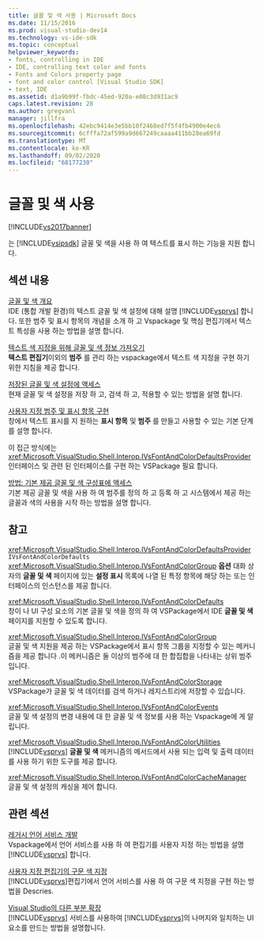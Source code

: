 ```yaml
---
title: 글꼴 및 색 사용 | Microsoft Docs
ms.date: 11/15/2016
ms.prod: visual-studio-dev14
ms.technology: vs-ide-sdk
ms.topic: conceptual
helpviewer_keywords:
- fonts, controlling in IDE
- IDE, controlling text color and fonts
- Fonts and Colors property page
- font and color control [Visual Studio SDK]
- text, IDE
ms.assetid: d1a9b99f-fbdc-45ed-920a-e08c3d931ac9
caps.latest.revision: 28
ms.author: gregvanl
manager: jillfra
ms.openlocfilehash: 42ebc9414e3e5bb10f2468ed7f5f4fb4900e4ec6
ms.sourcegitcommit: 6cfffa72af599a9d667249caaaa411bb28ea69fd
ms.translationtype: MT
ms.contentlocale: ko-KR
ms.lasthandoff: 09/02/2020
ms.locfileid: "68177230"
---
```

# <a name="using-fonts-and-colors"></a>글꼴 및 색 사용
[!INCLUDE[vs2017banner](../includes/vs2017banner.md)]

는 [!INCLUDE[vsipsdk](../includes/vsipsdk-md.md)] 글꼴 및 색을 사용 하 여 텍스트를 표시 하는 기능을 지원 합니다.  
  
## <a name="in-this-section"></a>섹션 내용  
 [글꼴 및 색 개요](../extensibility/font-and-color-overview.md)  
 IDE (통합 개발 환경)의 텍스트 글꼴 및 색 설정에 대해 설명 [!INCLUDE[vsprvs](../includes/vsprvs-md.md)] 합니다. 또한 범주 및 표시 항목의 개념을 소개 하 고 Vspackage 및 핵심 편집기에서 텍스트 특성을 사용 하는 방법을 설명 합니다.  
  
 [텍스트 색 지정을 위해 글꼴 및 색 정보 가져오기](../extensibility/getting-font-and-color-information-for-text-colorization.md)  
 **텍스트 편집기**이외의 **범주** 를 관리 하는 vspackage에서 텍스트 색 지정을 구현 하기 위한 지침을 제공 합니다.  
  
 [저장된 글꼴 및 색 설정에 액세스](../extensibility/accessing-stored-font-and-color-settings.md)  
 현재 글꼴 및 색 설정을 저장 하 고, 검색 하 고, 적용할 수 있는 방법을 설명 합니다.  
  
 [사용자 지정 범주 및 표시 항목 구현](../extensibility/implementing-custom-categories-and-display-items.md)  
 창에서 텍스트 표시를 지 원하는 **표시 항목** 및 **범주** 를 만들고 사용할 수 있는 기본 단계를 설명 합니다.  
  
 이 접근 방식에는 <xref:Microsoft.VisualStudio.Shell.Interop.IVsFontAndColorDefaultsProvider> 인터페이스 및 관련 된 인터페이스를 구현 하는 VSPackage 필요 합니다.  
  
 [방법: 기본 제공 글꼴 및 색 구성표에 액세스](../extensibility/how-to-access-the-built-in-fonts-and-color-scheme.md)  
 기본 제공 글꼴 및 색을 사용 하 여 범주를 정의 하 고 등록 하 고 시스템에서 제공 하는 글꼴과 색의 사용을 시작 하는 방법을 설명 합니다.  
  
## <a name="reference"></a>참고  
 <xref:Microsoft.VisualStudio.Shell.Interop.IVsFontAndColorDefaultsProvider>  
 `IVsFontAndColorDefaults` <xref:Microsoft.VisualStudio.Shell.Interop.IVsFontAndColorGroup> **옵션** 대화 상자의 **글꼴 및 색** 페이지에 있는 **설정 표시** 목록에 나열 된 특정 항목에 해당 하는 또는 인터페이스의 인스턴스를 제공 합니다.  
  
 <xref:Microsoft.VisualStudio.Shell.Interop.IVsFontAndColorDefaults>  
 창이 나 UI 구성 요소의 기본 글꼴 및 색을 정의 하 여 VSPackage에서 IDE **글꼴 및 색** 페이지를 지원할 수 있도록 합니다.  
  
 <xref:Microsoft.VisualStudio.Shell.Interop.IVsFontAndColorGroup>  
 글꼴 및 색 지원을 제공 하는 VSPackage에서 표시 항목 그룹을 지정할 수 있는 메커니즘을 제공 합니다 .이 메커니즘은 둘 이상의 범주에 대 한 합집합을 나타내는 상위 범주입니다.  
  
 <xref:Microsoft.VisualStudio.Shell.Interop.IVsFontAndColorStorage>  
 VSPackage가 글꼴 및 색 데이터를 검색 하거나 레지스트리에 저장할 수 있습니다.  
  
 <xref:Microsoft.VisualStudio.Shell.Interop.IVsFontAndColorEvents>  
 글꼴 및 색 설정의 변경 내용에 대 한 글꼴 및 색 정보를 사용 하는 Vspackage에 게 알립니다.  
  
 <xref:Microsoft.VisualStudio.Shell.Interop.IVsFontAndColorUtilities>  
 [!INCLUDE[vsprvs](../includes/vsprvs-md.md)] **글꼴 및 색** 메커니즘의 메서드에서 사용 되는 입력 및 출력 데이터를 사용 하기 위한 도구를 제공 합니다.  
  
 <xref:Microsoft.VisualStudio.Shell.Interop.IVsFontAndColorCacheManager>  
 글꼴 및 색 설정의 캐싱을 제어 합니다.  
  
## <a name="related-sections"></a>관련 섹션  
 [레거시 언어 서비스 개발](../extensibility/internals/developing-a-legacy-language-service.md)  
 Vspackage에서 언어 서비스를 사용 하 여 편집기를 사용자 지정 하는 방법을 설명 [!INCLUDE[vsprvs](../includes/vsprvs-md.md)] 합니다.  
  
 [사용자 지정 편집기의 구문 색 지정](../extensibility/syntax-coloring-in-custom-editors.md)  
 [!INCLUDE[vsprvs](../includes/vsprvs-md.md)]편집기에서 언어 서비스를 사용 하 여 구문 색 지정을 구현 하는 방법을 Descries.  
  
 [Visual Studio의 다른 부분 확장](../extensibility/extending-other-parts-of-visual-studio.md)  
 [!INCLUDE[vsprvs](../includes/vsprvs-md.md)] 서비스를 사용하여 [!INCLUDE[vsprvs](../includes/vsprvs-md.md)]의 나머지와 일치하는 UI 요소를 만드는 방법을 설명합니다.
